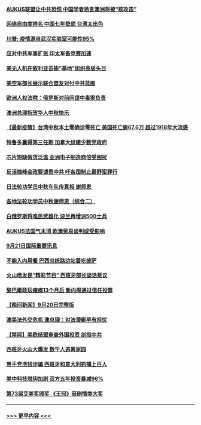 #### [AUKUS联盟让中共恐慌 中国学者扬言澳洲将被“核攻击”](../pages/prog202/a103223015.md?t=09220551) 
#### [网络自由度排名 中国七年垫底 台湾太出色](../pages/prog202/a103223045.md?t=09220551) 
#### [川普: 疫情源自武汉实验室可能性95%](../pages/prog202/a103223032.md?t=09220551) 
#### [应对中共军事扩张  印太军备竞赛加速](../pages/prog202/a103222973.md?t=09220551) 
#### [美无人机在叙利亚击毙“基地”组织高级头目](../pages/prog202/a103222954.md?t=09220551) 
#### [美空军部长展示联合盟友对付中共蓝图](../pages/prog202/a103222766.md?t=09220551) 
#### [欧洲人权法院：俄罗斯对前间谍中毒案负责](../pages/prog202/a103222848.md?t=09220551) 
#### [澳洲总理祝贺华人中秋快乐](../pages/prog202/a103222824.md?t=09220551) 
#### [【最新疫情】台湾中秋本土零确诊零死亡  美国死亡逾67.6万 超过1918年大流感](../pages/prog202/a103222812.md?t=09220551) 
#### [特鲁多赢得第三任期 加拿大组建少数党政府](../pages/prog202/a103222792.md?t=09220551) 
#### [芯片短缺假货泛滥 亚洲电子制造商倍受困扰](../pages/prog202/a103222689.md?t=09220551) 
#### [反活摘峰会政要谴责中共 吁各国制止最野蛮罪行](../pages/prog202/a103222724.md?t=09220551) 
#### [日法轮功学员中秋车队传真相 谢师恩](../pages/prog202/a103222722.md?t=09220551) 
#### [各地法轮功学员中秋谢师恩（综合二）](../pages/prog202/a103222719.md?t=09220551) 
#### [白俄罗斯将难民武器化 波兰再增派500士兵](../pages/prog202/a103222684.md?t=09220551) 
#### [AUKUS法国气未消 欧澳贸易谈判或受影响](../pages/prog202/a103222694.md?t=09220551) 
#### [9月21日国际重要讯息](../pages/prog202/a103222601.md?t=09220551) 
#### [不能入内用餐 巴西总统路边站着吃披萨](../pages/prog202/a103222507.md?t=09220551) 
#### [火山喷发是“精彩节目” 西班牙部长谈话惹议](../pages/prog202/a103222442.md?t=09220551) 
#### [黎巴嫩政坛瘫痪13个月后 新内阁通过信任投票](../pages/prog202/a103222345.md?t=09220551) 
#### [【晚间新闻】9月20日完整版](../pages/prog202/a103222295.md?t=09220551) 
#### [澳美法外交危机 澳总理：对法潜艇早有担忧](../pages/prog202/a103221729.md?t=09220551) 
#### [【禁闻】美欧结盟审查外国投资 剑指中共](../pages/prog202/a103221402.md?t=09220551) 
#### [西班牙火山大爆发 数千人逃离家园](../pages/prog202/a103221669.md?t=09220551) 
#### [黑手党洗钱诈骗 西班牙和意大利抓捕上百人](../pages/prog202/a103221657.md?t=09220551) 
#### [美中科技脱钩加剧  双方五年投资暴减96%](../pages/prog202/a103221566.md?t=09220551) 
#### [第73届艾美奖颁奖 《王冠》获剧情类大奖](../pages/prog202/a103221613.md?t=09220551) 

----
#### [ >>> 更早内容 <<< ](../indexes/prog202-earlier.md)
